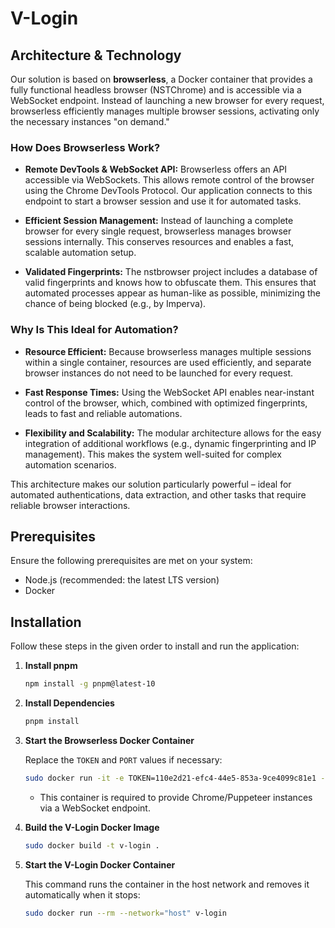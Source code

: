 # V-Login

## Architecture & Technology

Our solution is based on **browserless**, a Docker container that provides a fully functional headless browser (NSTChrome) and is accessible via a WebSocket endpoint. Instead of launching a new browser for every request, browserless efficiently manages multiple browser sessions, activating only the necessary instances "on demand."

### How Does Browserless Work?

-   **Remote DevTools & WebSocket API:**
    Browserless offers an API accessible via WebSockets. This allows remote control of the browser using the Chrome DevTools Protocol. Our application connects to this endpoint to start a browser session and use it for automated tasks.

-   **Efficient Session Management:**
    Instead of launching a complete browser for every single request, browserless manages browser sessions internally. This conserves resources and enables a fast, scalable automation setup.

-   **Validated Fingerprints:**
    The nstbrowser project includes a database of valid fingerprints and knows how to obfuscate them. This ensures that automated processes appear as human-like as possible, minimizing the chance of being blocked (e.g., by Imperva).

### Why Is This Ideal for Automation?

-   **Resource Efficient:**
    Because browserless manages multiple sessions within a single container, resources are used efficiently, and separate browser instances do not need to be launched for every request.

-   **Fast Response Times:**
    Using the WebSocket API enables near-instant control of the browser, which, combined with optimized fingerprints, leads to fast and reliable automations.

-   **Flexibility and Scalability:**
    The modular architecture allows for the easy integration of additional workflows (e.g., dynamic fingerprinting and IP management). This makes the system well-suited for complex automation scenarios.

This architecture makes our solution particularly powerful – ideal for automated authentications, data extraction, and other tasks that require reliable browser interactions.

## Prerequisites

Ensure the following prerequisites are met on your system:

-   Node.js (recommended: the latest LTS version)
-   Docker

## Installation

Follow these steps in the given order to install and run the application:

1.  **Install pnpm**

    ```bash
    npm install -g pnpm@latest-10
    ```

2.  **Install Dependencies**

    ```bash
    pnpm install
    ```

3.  **Start the Browserless Docker Container**

    Replace the `TOKEN` and `PORT` values if necessary:

    ```bash
    sudo docker run -it -e TOKEN=110e2d21-efc4-44e5-853a-9ce4099c81e1 -e PORT=8848 -p 8848:8848 --name browserless nstbrowser/browserless:130-202411051500.v2
    ```

    * This container is required to provide Chrome/Puppeteer instances via a WebSocket endpoint.

4.  **Build the V-Login Docker Image**

    ```bash
    sudo docker build -t v-login .
    ```

5.  **Start the V-Login Docker Container**

    This command runs the container in the host network and removes it automatically when it stops:

    ```bash
    sudo docker run --rm --network="host" v-login
    ```
